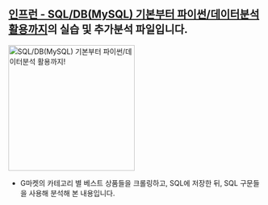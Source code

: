 ## [인프런 - SQL/DB(MySQL) 기본부터 파이썬/데이터분석 활용까지](https://www.inflearn.com/course/sql-db-mysql-%ED%8C%8C%EC%9D%B4%EC%8D%AC-%EB%8D%B0%EC%9D%B4%ED%84%B0%EB%B6%84%EC%84%9D/dashboard)의 실습 및 추가분석 파일입니다.

<img src="https://cdn.inflearn.com/public/courses/324208/course_cover/f2537bad-8f7e-4b44-b169-2cc0ca92ecad/%E1%84%8C%E1%85%A1%E1%86%AB%E1%84%8C%E1%85%A2%E1%84%86%E1%85%B5%E1%84%8F%E1%85%A9%E1%84%83%E1%85%B5%E1%86%BC_mysql.png" alt="SQL/DB(MySQL) 기본부터 파이썬/데이터분석 활용까지!" width=250>

* G마켓의 카테고리 별 베스트 상품들을 크롤링하고, SQL에 저장한 뒤, SQL 구문들을 사용해 분석해 본 내용입니다.
